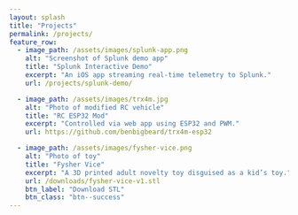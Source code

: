 ```yaml
---
layout: splash
title: "Projects"
permalink: /projects/
feature_row:
  - image_path: /assets/images/splunk-app.png
    alt: "Screenshot of Splunk demo app"
    title: "Splunk Interactive Demo"
    excerpt: "An iOS app streaming real-time telemetry to Splunk."
    url: /projects/splunk-demo/

  - image_path: /assets/images/trx4m.jpg
    alt: "Photo of modified RC vehicle"
    title: "RC ESP32 Mod"
    excerpt: "Controlled via web app using ESP32 and PWM."
    url: https://github.com/benbigbeard/trx4m-esp32

  - image_path: /assets/images/fysher-vice.png
    alt: "Photo of toy"
    title: "Fysher Vice"
    excerpt: "A 3D printed adult novelty toy disguised as a kid’s toy."
    url: /downloads/fysher-vice-v1.stl
    btn_label: "Download STL"
    btn_class: "btn--success"
---
```

